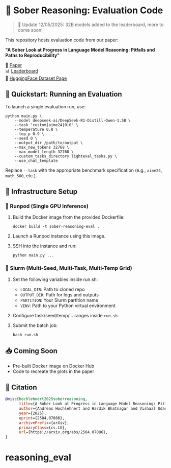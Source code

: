 # 🧠 Sober Reasoning: Evaluation Code
> 🚨 Update 12/05/2025: 32B models added to the leaderboard, more to come soon! 


This repository hosts evaluation code from our paper:

**"A Sober Look at Progress in Language Model Reasoning: Pitfalls and Paths to Reproducibility"**

📄 [Paper](https://arxiv.org/abs/2504.07086v1)  
📊 [Leaderboard](https://bethgelab.github.io/sober-reasoning/)  
🧪 [HuggingFace Dataset Page](https://huggingface.co/datasets/bethgelab/sober_reasoning)


## 🚀 Quickstart: Running an Evaluation

To launch a single evaluation run, use:
```
python main.py \
    --model deepseek-ai/DeepSeek-R1-Distill-Qwen-1.5B \
    --task "custom|aime24|0|0" \
    --temperature 0.8 \
    --top_p 0.9 \
    --seed 0 \
    --output_dir /path/to/output \
    --max_new_tokens 32768 \
    --max_model_length 32768 \
    --custom_tasks_directory lighteval_tasks.py \
    --use_chat_template
```
Replace `--task` with the appropriate benchmark specification (e.g., `aime24`, `math_500`, etc.).

## 🧱 Infrastructure Setup
### 🔁 Runpod (Single GPU Inference)

1. Build the Docker image from the provided Dockerfile:
   ```
   docker build -t sober-reasoning-eval .
   ```

2. Launch a Runpod instance using this image.

3. SSH into the instance and run:
   ```
   python main.py ...
   ```

### 🧵 Slurm (Multi-Seed, Multi-Task, Multi-Temp Grid)

1. Set the following variables inside run.sh:
   - `LOCAL_DIR`: Path to cloned repo
   - `OUTPUT_DIR`: Path for logs and outputs
   - `PARTITION`: Your Slurm partition name
   - `VENV`: Path to your Python virtual environment

2. Configure task/seed/temp/... ranges inside `run.sh`.

3. Submit the batch job:
   ```
   bash run.sh
   ```

## 📥 Coming Soon

- Pre-built Docker image on Docker Hub
- Code to recreate the plots in the paper

## 🔄 Citation

```bibtex
@misc{hochlehnert2025soberreasoning,
      title={A Sober Look at Progress in Language Model Reasoning: Pitfalls and Paths to Reproducibility}, 
      author={Andreas Hochlehnert and Hardik Bhatnagar and Vishaal Udandarao and Samuel Albanie and Ameya Prabhu and Matthias Bethge},
      year={2025},
      eprint={2504.07086},
      archivePrefix={arXiv},
      primaryClass={cs.LG},
      url={https://arxiv.org/abs/2504.07086}, 
}
```

# reasoning_eval
